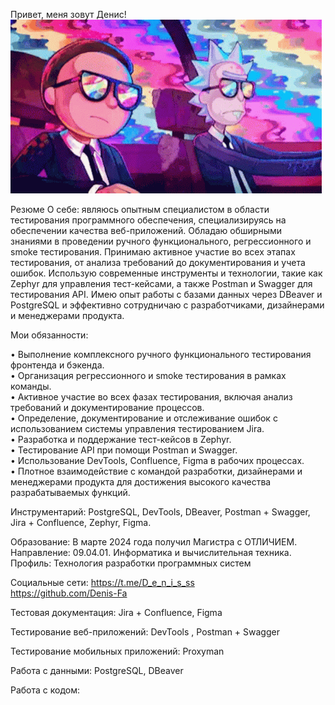 Привет, меня зовут Денис!
[![Header](https://github.com/Denis-Fa/Denis-Fa/blob/main/assets/47d3a03b320b0e77f741d401ff9bdcb2.gif)](https://github.com/Denis-Fa/Denis-Fa)

Резюме
О себе: являюсь опытным специалистом в области тестирования программного обеспечения, специализируясь на обеспечении качества веб-приложений. Обладаю обширными знаниями в проведении ручного функционального, регрессионного и smoke тестирования. Принимаю активное участие во всех этапах тестирования, от анализа требований до документирования и учета ошибок. Использую современные инструменты и технологии, такие как Zephyr для управления тест-кейсами, а также Postman и Swagger для тестирования API. Имею опыт работы с базами данных через DBeaver и PostgreSQL и эффективно сотрудничаю с разработчиками, дизайнерами и менеджерами продукта.

Мои обязанности:

•	Выполнение комплексного ручного функционального тестирования фронтенда и бэкенда.  
•	Организация регрессионного и smoke тестирования в рамках команды.    
•	Активное участие во всех фазах тестирования, включая анализ требований и документирование процессов.   
•	Определение, документирование и отслеживание ошибок с использованием системы управления тестированием Jira.   
•	Разработка и поддержание тест-кейсов в Zephyr.    
•	Тестирование API при помощи Postman и Swagger.   
•	Использование DevTools, Confluence, Figma в рабочих процессах.   
•	Плотное взаимодействие с командой разработки, дизайнерами и менеджерами продукта для достижения высокого качества разрабатываемых функций.   

Инструментарий: PostgreSQL, DevTools, DBeaver, Postman + Swagger, Jira + Confluence, Zephyr, Figma.

Образование:
В марте 2024 года получил Магистра с ОТЛИЧИЕМ. 
Направление: 09.04.01. Информатика и вычислительная техника. 
Профиль: Технология разработки программных систем 

Социальные сети: 
https://t.me/D_e_n_i_s_ss  
https://github.com/Denis-Fa

Тестовая документация: 
Jira + Confluence, Figma

Тестирование веб-приложений: 
DevTools , Postman + Swagger

Тестирование мобильных приложений: 
Proxyman

Работа с данными: 
PostgreSQL, DBeaver

Работа с кодом: 
